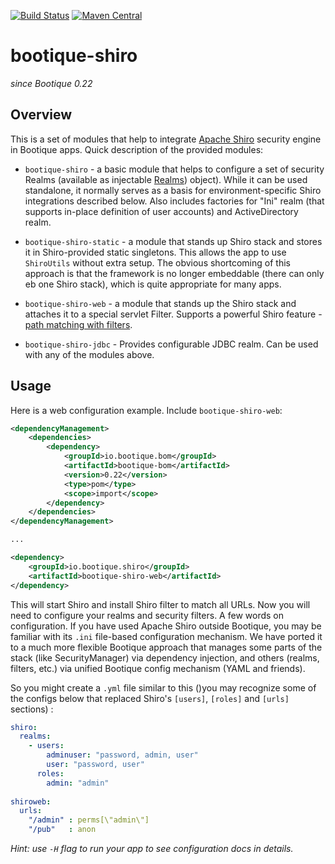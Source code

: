 [![Build Status](https://travis-ci.org/bootique/bootique-shiro.svg)](https://travis-ci.org/bootique/bootique-shiro)
[![Maven Central](https://maven-badges.herokuapp.com/maven-central/io.bootique.shiro/bootique-shiro/badge.svg)](https://maven-badges.herokuapp.com/maven-central/io.bootique.shiro/bootique-shiro/)

# bootique-shiro

_since Bootique 0.22_

## Overview

This is a set of modules that help to integrate [Apache Shiro](http://shiro.apache.org/) security engine in Bootique apps. 
Quick description of the provided modules:

* `bootique-shiro` - a basic module that helps to configure a set of security Realms (available as injectable 
[Realms](https://github.com/bootique/bootique-shiro/blob/master/bootique-shiro/src/main/java/io/bootique/shiro/realm/Realms.java))
object). While it can be used standalone, it normally serves as a basis for environment-specific Shiro integrations described
below. Also includes factories for "Ini" realm (that supports in-place definition of user accounts) and ActiveDirectory 
realm.

* `bootique-shiro-static` - a module that stands up Shiro stack and stores it in Shiro-provided static singletons. This 
allows the app to use `ShiroUtils` without extra setup. The obvious shortcoming of this approach is that the framework 
is no longer embeddable (there can only eb one Shiro stack), which is quite appropriate for many apps.

* `bootique-shiro-web` - a module that stands up the Shiro stack and attaches it to a special servlet Filter. Supports
a powerful Shiro feature - [path matching with filters](https://shiro.apache.org/web.html#urls-).

* `bootique-shiro-jdbc` - Provides configurable JDBC realm. Can be used with any of the modules above.

## Usage

Here is a web configuration example. Include ```bootique-shiro-web```:
```xml
<dependencyManagement>
    <dependencies>
        <dependency>
            <groupId>io.bootique.bom</groupId>
            <artifactId>bootique-bom</artifactId>
            <version>0.22</version>
            <type>pom</type>
            <scope>import</scope>
        </dependency>
    </dependencies>
</dependencyManagement>

...

<dependency>
	<groupId>io.bootique.shiro</groupId>
	<artifactId>bootique-shiro-web</artifactId>
</dependency>
```
This will start Shiro and install Shiro filter to match all URLs. Now you will need to configure your realms and 
security filters.  A few words on configuration. If you have used Apache Shiro outside Bootique,  you may be familiar 
with its `.ini` file-based configuration mechanism. We have ported it to a much more flexible Bootique approach that 
manages some parts of the stack (like SecurityManager) via dependency injection, and others (realms, filters, etc.)
via unified Bootique config mechanism (YAML and friends).
 
So you might create a `.yml` file similar to this ()you may recognize some of the configs below that replaced Shiro's 
`[users]`, `[roles]` and `[urls]` sections) :

```yaml
shiro:
  realms:
    - users:
        adminuser: "password, admin, user"
        user: "password, user"
      roles:
        admin: "admin"
        
shiroweb:
  urls:
    "/admin" : perms[\"admin\"]
    "/pub"   : anon
```

_Hint: use `-H` flag to run your app to see configuration docs in details._
